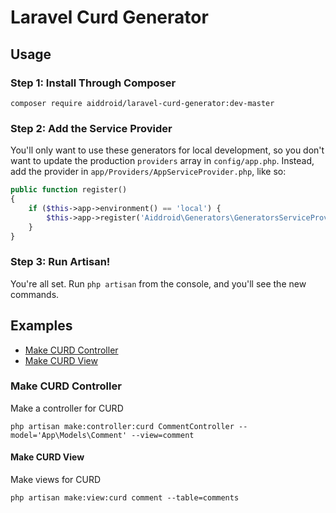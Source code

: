 # Laravel Curd Generator

## Usage

### Step 1: Install Through Composer

```
composer require aiddroid/laravel-curd-generator:dev-master
```

### Step 2: Add the Service Provider

You'll only want to use these generators for local development, so you don't want to update the production  `providers` array in `config/app.php`. Instead, add the provider in `app/Providers/AppServiceProvider.php`, like so:

```php
public function register()
{
	if ($this->app->environment() == 'local') {
		$this->app->register('Aiddroid\Generators\GeneratorsServiceProvider');
	}
}
```


### Step 3: Run Artisan!

You're all set. Run `php artisan` from the console, and you'll see the new commands.

## Examples

- [Make CURD Controller](#make-curd-controller)
- [Make CURD View](#make-curd-view)

### Make CURD Controller
Make a controller for CURD
```
php artisan make:controller:curd CommentController --model='App\Models\Comment' --view=comment
```

#### Make CURD View
Make views for CURD

```
php artisan make:view:curd comment --table=comments
```
